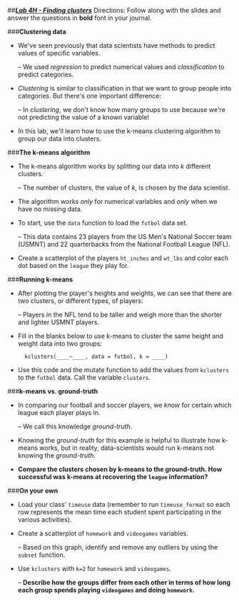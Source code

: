 ##***<u>Lab 4H - Finding clusters</u>***
Directions: Follow along with the slides and answer the questions in **bold** font in your journal.

###**Clustering data**
* We've seen previously that data scientists have methods to predict values of specific
variables.

    – We used *regression* to predict numerical values and *classification* to predict
    categories.

* *Clustering* is similar to classification in that we want to group people into categories. But there's one important difference:

    – In *clustering*, we don't know how many groups to use because we're not predicting
    the value of a known variable!

* In this lab, we'll learn how to use the k-means clustering algorithm to group our data into
clusters.

###**The k-means algorithm**
* The k-means algorithm works by splitting our data into *k* different clusters.

    – The number of clusters, the value of *k*, is chosen by the data scientist.

* The algorithm works *only* for numerical variables and *only* when we have no missing data.

* To start, use the ```data``` function to load the ```futbol``` data set.

    – This data contains 23 players from the US Men's National Soccer team (USMNT)
    and 22 quarterbacks from the National Football League (NFL).

* Create a scatterplot of the players ```ht_inches``` and ```wt_lbs``` and color each dot based on the ```league``` they play for.

###**Running k-means**
* After plotting the player's heights and weights, we can see that there are two clusters, or
different types, of players:

    – Players in the NFL tend to be taller and weigh more than the shorter and lighter
    USMNT players.

* Fill in the blanks below to use k-means to cluster the same height and weight data into two
groups:

        kclusters(____~____, data = futbol, k = ____)

* Use this code and the mutate function to add the values from ```kclusters``` to the ```futbol```
data. Call the variable ```clusters```.

###**k-means vs. ground-truth**
* In comparing our football and soccer players, we *know* for certain which league each player
plays in.

    – We call this knowledge *ground-truth*.

* Knowing the *ground-truth* for this example is helpful to illustrate how k-means works, but in reality, data-scientists would run k-means not knowing the *ground-truth*.

* **Compare the clusters chosen by k-means to the ground-truth. How successful was k-means
at recovering the ```league``` information?**

###**On your own**
* Load your class' ```timeuse``` data (remember to run ```timeuse_format``` so each row represents the mean time each student spent participating in the various activities).

* Create a scatterplot of ```homework``` and ```videogames``` variables.

    – Based on this graph, identify and remove any outliers by using the ```subset``` function.

* Use ```kclusters``` with ```k=2``` for ```homework``` and ```videogames```.

    – **Describe how the groups differ from each other in terms of how long each
    group spends playing ```videogames``` and doing ```homework```.**